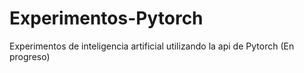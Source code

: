# Experimentos-Pytorch
Experimentos de inteligencia artificial utilizando la api de Pytorch (En progreso)
